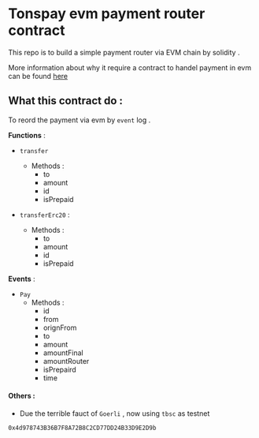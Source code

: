 # Tonspay evm payment router contract

This repo is to build a simple payment router via EVM chain by solidity . 

More information about why it require a contract to handel payment in evm can be found [here](https://github.com/Tonspay/Tonspay-monitor)

## What this contract do : 

To reord the payment via evm by `event` log . 

**Functions** : 

- `transfer`
    - Methods :
        - to
        - amount
        - id
        - isPrepaid

- `transferErc20` :
    - Methods :
        - to
        - amount
        - id
        - isPrepaid

**Events**  :

- `Pay`
    - Methods : 
        - id
        - from
        - orignFrom
        - to
        - amount 
        - amountFinal
        - amountRouter
        - isPrepaird
        - time

#### Others : 

- Due the terrible fauct of `Goerli` , now using `tbsc` as testnet

```
0x4d978743B36B7F8A72B8C2CD77DD24B33D9E2D9b
```
